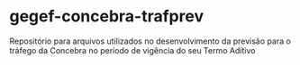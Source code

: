 # gegef-concebra-trafprev
Repositório para arquivos utilizados no desenvolvimento da previsão para o tráfego da Concebra no período de vigência do seu Termo Aditivo
